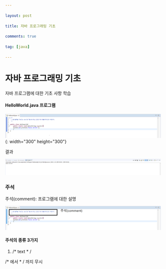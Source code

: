 ```yaml
---

layout: post

title: 자바 프로그래밍 기초

comments: true

tag: [java]

---
```


자바 프로그래밍 기초
====================

자바 프로그램에 대한 기초 사항 학습

#### HelloWorld.java 프로그램

![헬로 월드](/assets/헬로%20월드_tuxl9vr0y.png)\{: width="300" height="300"}

결과

![헬로 월드(실행 결과)](/assets/헬로%20월드(실행%20결과).png)

### 주석

주석(comment): 프로그램에 대한 설명

![헬로 월드(주석)](/assets/헬로%20월드(주석).png)

#### 주석의 종류 3가지

1.	/* text * /

/* 에서 * / 까지 무시
